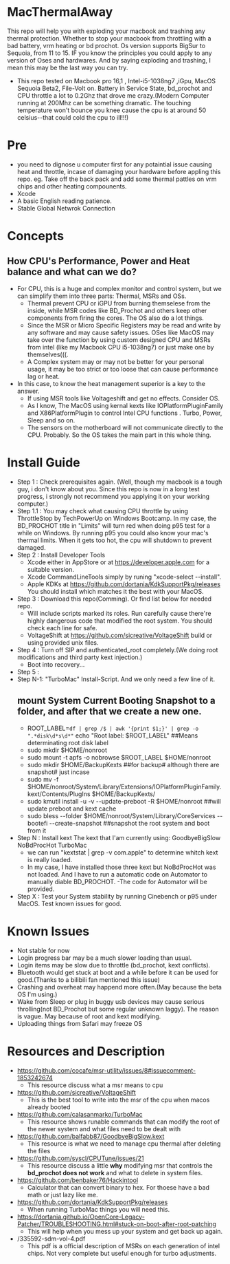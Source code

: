 # MacThermalAway
This repo will help you with exploding your macbook and trashing any thermal protection. Whether to stop your macbook from throttling with a bad battery,  vrm heating or bd prochot. Os version supports BigSur to Sequoia, from 11 to 15. IF you know the principles you could apply to any version of Oses and hardwares. And by saying exploding and trashing, I mean this may be the last way you can try.
- This repo tested on Macbook pro 16,1 , Intel-i5-1038ng7 ,iGpu, MacOS Sequoia Beta2, File-Volt on. Battery in Service State, bd_prochot  and CPU throttle a lot to 0.2Ghz that drove me crazy.(Modern Computer running at 200Mhz can be something dramatic. The touching temperature won't bounce you knee cause the cpu is at around 50 celsius--that could cold the cpu to ill!!!)
# Pre
- you need to dignose u computer first for any potaintial issue causing heat and throttle, incase of damaging your hardware before appling this repo.
  eg. Take off the back pack and add some thermal pattles on vrm chips and other heating compounents.
- Xcode
- A basic English reading patience.
- Stable Global Netwrok Connection
# Concepts
 ## How CPU's Performance, Power and Heat balance and what can we do? ##
- For CPU, this is a huge and complex monitor and control system, but we can simplify them into three parts: Thermal, MSRs and OSs.
  - Thermal prevent CPU or iGPU from burning themselese from the inside, while MSR codes like BD_Prochot and others keep other components from firing the cores. The OS also do a lot things.
  - Since the MSR or Micro Specific Registers may be read and write by any software and may cause safety issues. OSes like MacOS may take over the function by using custom designed CPU and MSRs from intel (like my Macbook CPU i5-1038ng7) or just make one by themselves(((.
  - A Complex system may or may not be better for your personal usage, it may be too strict or too loose that can cause performance lag or heat.
- In this case, to know the heat management superior is a key to the answer.
  - If using MSR tools like Voltageshift and get no effects. Consider OS.
  - As I know, The MacOS using kernal kexts like IOPlatformPluginFamily and X86PlatformPlugin to control Intel CPU functions . Turbo, Power, Sleep and so on.
  - The sensors on the motherboard will not communicate directly to the CPU. Probably. So the OS takes the main part in this whole thing.
# Install Guide 
- Step 1 : Check prerequisites again. (Well, though my macbook is a tough guy, i don't know about you. Since this repo is now in a long test progress, i strongly not recommend you applying it on your working computer.)
- Step 1.1 : You may check what causing CPU throttle by using ThrottleStop by TechPowerUp on Windows Bootcamp. In my case, the BD_PROCHOT title in "Limits" will turn red when doing p95 test for a while on Windows. By running p95 you could also know your mac's thermal limits. When it gets too hot, the cpu will shutdown to prevent damaged.
- Step 2 : Install Developer Tools
  - Xcode either in AppStore or at https://developer.apple.com for a suitable version.
  - Xcode CommandLineTools simply by runing "xcode-select --install".
  - Apple KDKs at https://github.com/dortania/KdkSupportPkg/releases You should install which matches it the best with your MacOS.
- Step 3 : Download this repo(Comming). Or find list below for needed repo.
  - Will include scripts marked its roles. Run carefully cause there're highly dangerous code that modified the root system. You should check each line for safe.
  - VoltageShift at https://github.com/sicreative/VoltageShift build or using provided unix files.
- Step 4 : Turn off SIP and authenticated_root completely.(We doing root modifications and third party kext injection.)
  - Boot into recovery...
- Step 5 :
- Step N-1: "TurboMac" Install-Script. And we only need a few line of it.
  ## mount System Current Booting Snapshot to a folder, and after that we create a new one. ##
  - ROOT_LABEL=`df | grep /$ | awk '{print $1;}' | grep -o ".*disk\d*s\d*"`
echo "Root label: $ROOT_LABEL" ##Means determinating root disk label
  - sudo mkdir $HOME/nonroot
  - sudo mount -t apfs -o nobrowse $ROOT_LABEL $HOME/nonroot
  - sudo mkdir $HOME/BackupKexts ##for backup# although there are snapshot# just incase
  - sudo mv -f $HOME/nonroot/System/Library/Extensions/IOPlatformPluginFamily.kext/Contents/PlugIns $HOME/BackupKexts/
  - sudo kmutil install -u -v --update-preboot -R $HOME/nonroot ##will update preboot and kext cache
  - sudo bless --folder $HOME/nonroot/System/Library/CoreServices --bootefi --create-snapshot ##snapshot the root system and boot from it
- Step N : Install kext
  The kext that I'am currently using: GoodbyeBigSlow NoBdProcHot TurboMac
  - we can run "kextstat | grep -v com.apple" to determine whitch kext is really loaded.
  - In my case, I have installed those three kext but NoBdProcHot was not loaded. And I have to run a automatic code on Automator to manually diable BD_PROCHOT.
    -The code for Automator will be provided.
 - Step X : Test your System stability by running Cinebench or p95 under MacOS. Test known issues for good.
# Known Issues
- Not stable for now
- Login progress bar may be a much slower loading than usual.
- Login items may be slow due to throttle (bd_prochot, kext conflicts).
- Bluetooth would get stuck at boot and a while before it can be used for good.(Thanks to a bilibili fan mentioned this issue)
- Crashing and overheat may happend more often.(May because the beta OS I'm using.)
- Wake from Sleep or plug in buggy usb devices may cause serious throlling(not BD_Prochot but some regular unknown laggy). The reason is vague. May because of root and kext modifying.
- Uploading things from Safari may freeze OS
# Resources and Description 
- https://github.com/cocafe/msr-utility/issues/8#issuecomment-1853242674
  - This resource discuss what a msr means to cpu
- https://github.com/sicreative/VoltageShift
  - This is the best tool to write into the msr of the cpu when macos already booted
- https://github.com/calasanmarko/TurboMac
  - This resource shows runable commands that can modify the root of the newer system and what files need to be dealt with
- https://github.com/balfabb87/GoodbyeBigSlow.kext
  - This resource is what we need to manage cpu thermal after deleting the files
- https://github.com/syscl/CPUTune/issues/21
  - This resource discuss a little **why** modifying msr that controls the **bd_prochot does not work** and what to delete in system files.
- https://github.com/benbaker76/Hackintool
  - Calculator that can convert binary to hex. For thoese have a bad math or just lazy like me.
- https://github.com/dortania/KdkSupportPkg/releases
  - When running TurboMac things you will need this.
- https://dortania.github.io/OpenCore-Legacy-Patcher/TROUBLESHOOTING.html#stuck-on-boot-after-root-patching
  - This will help when you mess up your system and get back up again.
- /335592-sdm-vol-4.pdf
  - This pdf is a official description of MSRs on each generation of intel chips. Not very complete but useful enough for turbo adjustments.
